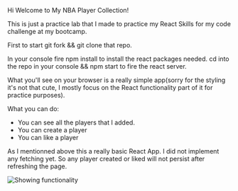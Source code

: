 Hi Welcome to My NBA Player Collection!

This is just a practice lab that I made to practice my React Skills for my code challenge at my bootcamp.

First to start git fork && git clone that repo.

In your console fire npm install to install the react packages needed. cd into the repo in your console && npm start to fire the react server.

What you'll see on your browser is a really simple app(sorry for the styling it's not that cute, I mostly focus on the React functionality part of it for practice purposes).

What you can do:
- You can see all the players that I added.
- You can create a player
- You can like a player

As I mentionned above this a really basic React App. I did not implement any fetching yet. So any player created or liked will not persist after refreshing the page.

![Showing functionality](nbacollection_screenshot)
